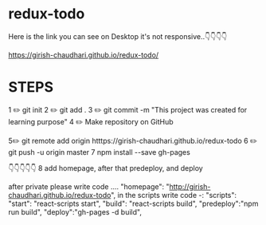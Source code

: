 # redux-todo
Here is the link you can see on Desktop it's not responsive..👇👇👇👇

https://girish-chaudhari.github.io/redux-todo/


# STEPS
 1 ✏️ git init
 2 ✏️ git add .
 3 ✏️ git commit -m "This project was created for learning purpose"
 4 ✏️ Make repository on GitHub

 5✏️ git remote add origin htttps://girish-chaudhari.github.io/redux-todo
 6 ✏️ git push -u origin master
 7 npm install --save gh-pages 

👇👇👇👇👇
 8 add homepage,
  after that predeploy, and deploy

after private please write code ....
  "homepage": "http://girish-chaudhari.github.io/redux-todo",
  in the scripts write code -:
  "scripts":
    "start": "react-scripts start",
    "build": "react-scripts build",
    "predeploy":"npm run build",
    "deploy":"gh-pages -d build",

 
